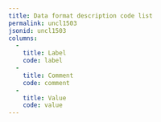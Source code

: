 ```yaml
---
title: Data format description code list
permalink: uncl1503
jsonid: uncl1503
columns:
  - 
    title: Label
    code: label
  - 
    title: Comment
    code: comment
  - 
    title: Value
    code: value
---
```

